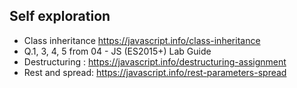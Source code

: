 ## Self exploration

-   Class inheritance https://javascript.info/class-inheritance
-   Q.1, 3, 4, 5 from 04 - JS (ES2015+) Lab Guide
-   Destructuring : https://javascript.info/destructuring-assignment
-   Rest and spread: https://javascript.info/rest-parameters-spread
